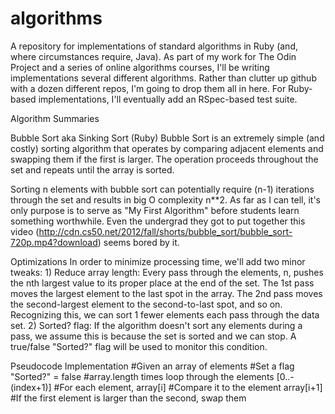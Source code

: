 # algorithms
A repository for implementations of standard algorithms in Ruby (and, where circumstances require, Java). As part of my work for The Odin Project and a series of online algorithms courses, I'll be writing implementations several different algorithms. Rather than clutter up github with a dozen different repos, I'm going to drop them all in here.
For Ruby-based implementations, I'll eventually add an RSpec-based test suite.


Algorithm Summaries

Bubble Sort aka Sinking Sort (Ruby)
  Bubble Sort is an extremely simple (and costly) sorting algorithm that operates by comparing adjacent elements and swapping them if the first is larger. The operation proceeds throughout the set and repeats until the array is sorted.

  Sorting n elements with bubble sort can potentially require (n-1) iterations through the set and results in big O complexity n**2. As far as I can tell, it's only purpose is to serve as "My First Algorithm" before students learn something worthwhile. Even the undergrad they got to put together this video (http://cdn.cs50.net/2012/fall/shorts/bubble_sort/bubble_sort-720p.mp4?download) seems bored by it.

  Optimizations
    In order to minimize processing time, we'll add two minor tweaks:
      1) Reduce array length: Every pass through the elements, n, pushes the nth largest value to its proper place at the end of the set. The 1st pass moves the largest element to the last spot in the array. The 2nd pass moves the second-largest element to the second-to-last spot, and so on. Recognizing this, we can sort 1 fewer elements each pass through the data set.
      2) Sorted? flag: If the algorithm doesn't sort any elements during a pass, we assume this is because the set is sorted and we can stop. A true/false "Sorted?" flag will be used to monitor this condition.

  Pseudocode Implementation
    #Given an array of elements
      #Set a flag "Sorted?" = false
      #array.length times loop through the elements [0..-(index+1)]
        #For each element, array[i]
          #Compare it to the element array[i+1]
          #If the first element is larger than the second, swap them
